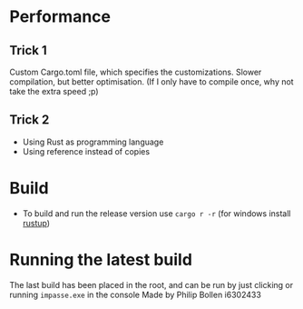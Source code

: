 # Performance
## Trick 1
Custom Cargo.toml file, which specifies the customizations. 
Slower compilation, but better optimisation. (If I only have to compile once, why not take the extra speed ;p)
## Trick 2
- Using Rust as programming language
- Using reference instead of copies
# Build 
- To build and run the release version use `cargo r -r` (for windows install [rustup](https://rustup.rs/))
# Running the latest build
The last build has been placed in the root, and can be run by just clicking or running `impasse.exe` in the console
Made by Philip Bollen i6302433